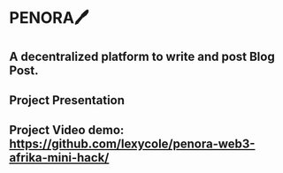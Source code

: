 # PENORA🖊️

## A decentralized platform to write and post Blog Post.

## Project Presentation

## Project Video demo: https://github.com/lexycole/penora-web3-afrika-mini-hack/
